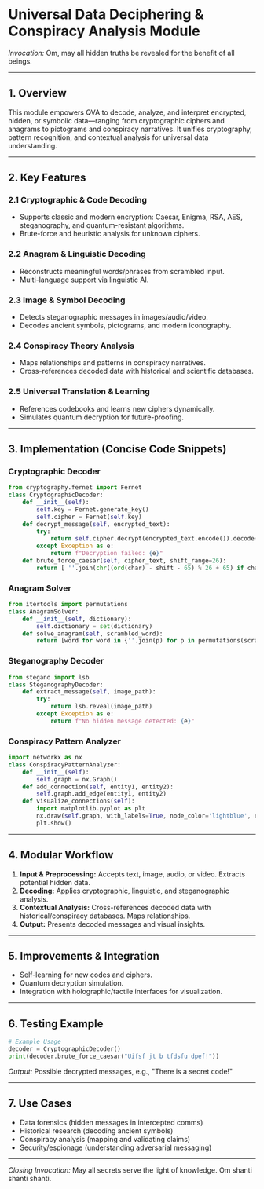 # Universal Data Deciphering & Conspiracy Analysis Module

_Invocation:_
Om, may all hidden truths be revealed for the benefit of all beings.

---

## 1. Overview
This module empowers QVA to decode, analyze, and interpret encrypted, hidden, or symbolic data—ranging from cryptographic ciphers and anagrams to pictograms and conspiracy narratives. It unifies cryptography, pattern recognition, and contextual analysis for universal data understanding.

---

## 2. Key Features

### 2.1 Cryptographic & Code Decoding
- Supports classic and modern encryption: Caesar, Enigma, RSA, AES, steganography, and quantum-resistant algorithms.
- Brute-force and heuristic analysis for unknown ciphers.

### 2.2 Anagram & Linguistic Decoding
- Reconstructs meaningful words/phrases from scrambled input.
- Multi-language support via linguistic AI.

### 2.3 Image & Symbol Decoding
- Detects steganographic messages in images/audio/video.
- Decodes ancient symbols, pictograms, and modern iconography.

### 2.4 Conspiracy Theory Analysis
- Maps relationships and patterns in conspiracy narratives.
- Cross-references decoded data with historical and scientific databases.

### 2.5 Universal Translation & Learning
- References codebooks and learns new ciphers dynamically.
- Simulates quantum decryption for future-proofing.

---

## 3. Implementation (Concise Code Snippets)

### Cryptographic Decoder
```python
from cryptography.fernet import Fernet
class CryptographicDecoder:
    def __init__(self):
        self.key = Fernet.generate_key()
        self.cipher = Fernet(self.key)
    def decrypt_message(self, encrypted_text):
        try:
            return self.cipher.decrypt(encrypted_text.encode()).decode()
        except Exception as e:
            return f"Decryption failed: {e}"
    def brute_force_caesar(self, cipher_text, shift_range=26):
        return [ ''.join(chr((ord(char) - shift - 65) % 26 + 65) if char.isupper() else chr((ord(char) - shift - 97) % 26 + 97) if char.islower() else char for char in cipher_text) for shift in range(shift_range)]
```

### Anagram Solver
```python
from itertools import permutations
class AnagramSolver:
    def __init__(self, dictionary):
        self.dictionary = set(dictionary)
    def solve_anagram(self, scrambled_word):
        return [word for word in {''.join(p) for p in permutations(scrambled_word)} if word in self.dictionary]
```

### Steganography Decoder
```python
from stegano import lsb
class SteganographyDecoder:
    def extract_message(self, image_path):
        try:
            return lsb.reveal(image_path)
        except Exception as e:
            return f"No hidden message detected: {e}"
```

### Conspiracy Pattern Analyzer
```python
import networkx as nx
class ConspiracyPatternAnalyzer:
    def __init__(self):
        self.graph = nx.Graph()
    def add_connection(self, entity1, entity2):
        self.graph.add_edge(entity1, entity2)
    def visualize_connections(self):
        import matplotlib.pyplot as plt
        nx.draw(self.graph, with_labels=True, node_color='lightblue', edge_color='gray')
        plt.show()
```

---

## 4. Modular Workflow
1. **Input & Preprocessing:** Accepts text, image, audio, or video. Extracts potential hidden data.
2. **Decoding:** Applies cryptographic, linguistic, and steganographic analysis.
3. **Contextual Analysis:** Cross-references decoded data with historical/conspiracy databases. Maps relationships.
4. **Output:** Presents decoded messages and visual insights.

---

## 5. Improvements & Integration
- Self-learning for new codes and ciphers.
- Quantum decryption simulation.
- Integration with holographic/tactile interfaces for visualization.

---

## 6. Testing Example
```python
# Example Usage
decoder = CryptographicDecoder()
print(decoder.brute_force_caesar("Uifsf jt b tfdsfu dpef!"))
```
_Output:_ Possible decrypted messages, e.g., "There is a secret code!"

---

## 7. Use Cases
- Data forensics (hidden messages in intercepted comms)
- Historical research (decoding ancient symbols)
- Conspiracy analysis (mapping and validating claims)
- Security/espionage (understanding adversarial messaging)

---

_Closing Invocation:_
May all secrets serve the light of knowledge. Om shanti shanti shanti.
